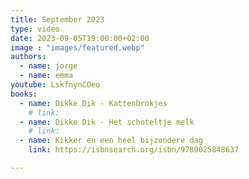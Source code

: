 ```yaml
---
title: September 2023
type: video
date: 2023-09-05T19:00:00+02:00
image : "images/featured.webp"
authors:
  - name: jorge
  - name: emma
youtube: LskfnynCOeo
books:
  - name: Dikke Dik - Kattenbrokjes
    # link:
  - name: Dikke Dik - Het schoteltje melk
    # link:
  - name: Kikker en een heel bijzondere dag
    link: https://isbnsearch.org/isbn/9789025848637

---
```

